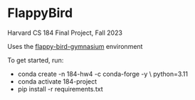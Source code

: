 # FlappyBird
Harvard CS 184 Final Project, Fall 2023

Uses the [flappy-bird-gymnasium](https://github.com/markub3327/flappy-bird-gymnasium) environment

To get started, run:  
* conda create -n 184-hw4 -c conda-forge -y \ python=3.11
* conda activate 184-project
* pip install -r requirements.txt
